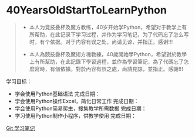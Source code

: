 #  40YearsOldStartToLearnPython





> - 本人为竞技叠杯及魔方教练，40岁开始学Python，希望对于教学上有所帮助，在此记录下学习过程，并作为学习笔记，为了代码忘了怎么写时，有个依据。对于内容有误之处，尚请见谅，并指正。感谢!!!
>
>   
>
> - 本人為競技疊杯及魔術方塊教練，40歲開始學Python，希望對於教學上有所幫助，在此記錄下學習過程，並作為學習筆記，為了代碼忘了怎麼寫時，有個依據。對於內容有誤之處，尚請見諒，並指正。感謝!!!



学习目标：

- 学会使用Python基础语法
  完成日期：
- 学会使用Python操作Excel，简化日常工作
  完成日期：
- 学会使用Python简易爬虫，搜集教学所需数据
  完成日期：
- 学习使用Python制作小程序，供教学使用
  完成日期：



[Git 学习笔记](https://github.com/VictorStacker/40YearsOldStartToLearnPython.git)
